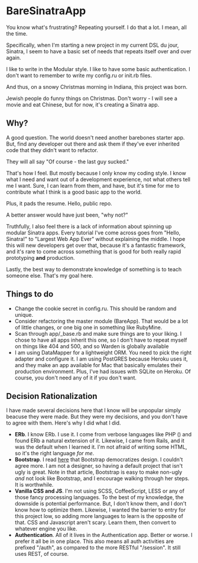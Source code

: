 BareSinatraApp
==============

You know what's frustrating? Repeating yourself. I do that a lot. I mean, all the time.

Specifically, when I'm starting a new project in my current DSL du jour, Sinatra, I seem to have a basic set of needs that repeats itself over and over again.

I like to write in the Modular style. I like to have some basic authentication. I don't want to remember to write my config.ru or init.rb files.

And thus, on a snowy Christmas morning in Indiana, this project was born.

Jewish people do funny things on Christmas. Don't worry - I will see a movie and eat Chinese, but for now, it's creating a Sinatra app.

Why?
----

A good question. The world doesn't need another barebones starter app. But, find any developer out there and ask them if they've ever inherited code that they didn't want to refactor.

They will all say "Of course - the last guy sucked."

That's how I feel. But mostly because I only know my coding style. I know what I need and want out of a development experience, not what others tell me I want. Sure, I can learn from them, and have, but it's time for me to contribute what I think is a good basic app to the world.

Plus, it pads the resume. Hello, public repo.

A better answer would have just been, "why not?"

Truthfully, I also feel there is a lack of information about spinning up modular Sinatra apps. Every tutorial I've come across goes from "Hello, Sinatra!" to "Largest Web App Ever" without explaining the middle. I hope this will new developers get over that, because it's a fantastic framework, and it's rare to come across something that is good for both really rapid prototyping **and** production.

Lastly, the best way to demonstrate knowledge of something is to teach someone else. That's my goal here.

Things to do
------------

+ Change the cookie secret in config.ru. This should be random and unique.
+ Consider refactoring the master module (BareApp). That would be a lot of little changes, or one big one in something like RubyMine.
+ Scan through app/_base.rb and make sure things are to your liking. I chose to have all apps inherit this one, so I don't have to repeat myself on things like 404 and 500, and so Warden is globally available
+ I am using DataMapper for a lightweight ORM. You need to pick the right adapter and configure it. I am using PostGRES because Heroku uses it, and they make an app available for Mac that basically emulates their production environment. Plus, I've had issues with SQLite on Heroku. Of course, you don't need any of it if you don't want.

Decision Rationalization
------------------------

I have made several decisions here that I know will be unpopular simply beacuse they were made. But they were my decisions, and you don't have to agree with them. Here's why I did what I did.

+ **ERb**. I know ERb. I use it. I come from verbose languages like PHP (<?php echo $var;?>) and found ERb a natural extension of it. Likewise, I came from Rails, and it was the default when I learned it. I'm not afraid of writing some HTML, so it's the right language *for me*.
+ **Bootstrap**. I read [here](http://24ways.org/2012/how-to-make-your-site-look-half-decent/) that Bootstrap democratizes design. I couldn't agree more. I am not a designer, so having a default project that isn't ugly is great. Note in that article, Bootstrap is easy to make non-ugly *and* not look like Bootstrap, and I encourage walking through her steps. It is worthwhile.
+ **Vanilla CSS and JS**. I'm not using SCSS, CoffeeScript, LESS or any of those fancy processing languages. To the best of my knowledge, the downside is potential performance. But, I don't know them, and I don't know how to optimize them. Likewise, I wanted the barrier to entry for this project low, so adding more languages to learn is the opposite of that. CSS and Javascript aren't scary. Learn them, then convert to whatever engine you like.
+ **Authentication**. All of it lives in the Authentication app. Better or worse. I prefer it all be in one place. This also means all auth activities are prefixed "/auth", as compared to the more RESTful "/session". It still uses REST, of course.
